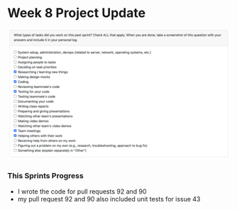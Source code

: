 # Week 8 Project Update

![image](/docs/logs/EvanPasenau/images/week8.png)

### This Sprints Progress
- I wrote the code for pull requests 92 and 90
- my pull request 92 and 90 also included unit tests for issue 43